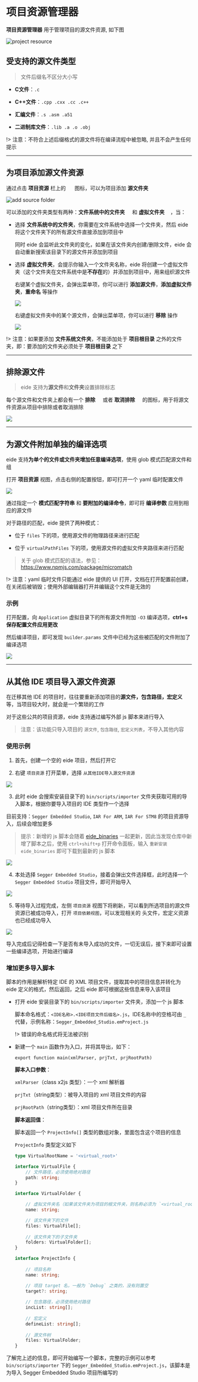 # 项目资源管理器

**项目资源管理器** 用于管理项目的源文件资源, 如下图

![project resource](../img/prj_res_view.png)

## 受支持的源文件类型

> 文件后缀名不区分大小写

- **C文件**：`.c`
  
- **C++文件**：`.cpp .cxx .cc .c++`
  
- **汇编文件**：`.s .asm .a51`

- **二进制库文件**：`.lib .a .o .obj`

!> 注意：不符合上述后缀格式的源文件将在编译流程中被忽略, 并且不会产生任何提示

***

## 为项目添加源文件资源

通过点击 **项目资源** 栏上的 <img width="16px" bor src="../img/add_folder.svg"> 图标，可以为项目添加 **源文件夹**

![add source folder](../img/prj_add_folder_sel.png)

可以添加的文件夹类型有两种：**文件系统中的文件夹**<img width="16px" bor src="./icon/FolderRoot_32x.svg"> 和 **虚拟文件夹**<img width="16px" bor src="./icon/folder_virtual.svg">，当：

- 选择 **文件系统中的文件夹**，你需要在文件系统中选择一个文件夹，然后 eide 将这个文件夹下的所有源文件直接添加到项目中

  同时 eide 会监听此文件夹的变化，如果在该文件夹内创建/删除文件，eide 会自动重新搜索该目录下的源文件并添加到项目

- 选择 **虚拟文件夹**，会提示你输入一个文件夹名称，eide 将创建一个虚拟文件夹（这个文件夹在文件系统中是**不存在**的）并添加到项目中，用来组织源文件

  右键某个虚拟文件夹，会弹出菜单项，你可以进行 **添加源文件**，**添加虚拟文件夹**，**重命名** 等操作

  ![](../img/prj_vFolder_opts.png)

  右键虚拟文件夹中的某个源文件，会弹出菜单项，你可以进行 **移除** 操作

  ![](../img/prj_vFile_ops.png)

!> 注意：如果要添加 **文件系统文件夹**，不能添加处于 **项目根目录** 之外的文件夹，即：要添加的文件夹必须处于 **项目根目录** 之下

***

## 排除源文件

> eide 支持为**源文件**和**文件夹**设置排除标志

每个源文件和文件夹上都会有一个 **排除**<img width="16px" bor src="./icon/StatusNo_16x.svg"> 或者 **取消排除**<img width="16px" bor src="./icon/Add_16xMD.svg"> 的图标，用于将源文件资源从项目中排除或者取消排除

![](../img/prj_exc_file_ops.png)

***

## 为源文件附加单独的编译选项

eide 支持**为单个的文件或文件夹增加任意编译选项**，使用 glob 模式匹配源文件和组

打开 **项目资源** 视图，点击右侧的配置按钮，即可打开一个 yaml 临时配置文件

![](../img/append_build_options_for_files.png)

通过指定一个 **模式匹配字符串** 和 **要附加的编译命令**，即可将 **编译参数** 应用到相应的源文件

对于路径的匹配，eide 提供了两种模式：

 - 位于 `files` 下的项，使用源文件的物理路径来进行匹配

 - 位于 `virtualPathFiles` 下的项，使用源文件的虚拟文件夹路径来进行匹配

> 关于 glob 模式匹配的语法，参见：https://www.npmjs.com/package/micromatch

!> 注意：yaml 临时文件只能通过 eide 提供的 UI 打开，文档在打开配置前创建，在关闭后被销毁；使用外部编辑器打开并编辑这个文件是无效的

### 示例

打开配置，向 `Application` 虚拟目录下的所有源文件附加 `-O3` 编译选项，**ctrl+s 保存配置文件应用更改**
   
然后编译项目，即可发现 `builder.params` 文件中已经为这些被匹配的文件附加了编译选项

![](../img/append_build_options_for_files_done.png)

***

## 从其他 IDE 项目导入源文件资源

在迁移其他 IDE 的项目时，往往要重新添加项目的**源文件，包含路径，宏定义**等，当项目较大时，就会是一个繁琐的工作

对于这些公共的项目资源，eide 支持通过编写外部 js 脚本来进行导入

> 注意：该功能只导入项目的 `源文件`, `包含路径`, `宏定义列表`，不导入其他内容

### 使用示例

1. 首先，创建一个空的 eide 项目，然后打开它

2. 右键 `项目资源` 打开菜单，选择 `从其他IDE导入源文件资源`

  ![](../img/import_source/import.png)

3. 此时 eide 会搜索安装目录下的 `bin/scripts/importer` 文件夹获取可用的导入脚本，根据你要导入项目的 IDE 类型作一个选择

  目前支持：`Segger Embedded Studio`, `IAR For ARM`, `IAR For STM8` 的项目资源导入，后续会增加更多

  > 提示：新增的 js 脚本会随着 [eide_binaries](https://github.com/github0null/eide-resource/tree/master/binaries) 一起更新，因此当发现仓库中新增了脚本之后，使用 `ctrl+shift+p` 打开命令面板，输入 `重新安装 eide_binaries` 即可下载到最新的 js 脚本

  ![](../img/import_source/sel_importer.png)

4. 本处选择 `Segger Embedded Studio`，接着会弹出文件选择框，此时选择一个 `Segger Embedded Studio` 项目文件，即可开始导入

  ![](../img/import_source/sel_prj.png)

5. 等待导入过程完成，左侧 `项目资源` 视图下将刷新，可以看到所选项目的源文件资源已被成功导入，打开 `项目依赖视图`，可以发现相关的 头文件，宏定义资源也已经成功导入

  ![](../img/import_source/done.png)

导入完成后记得检查一下是否有未导入成功的文件，一切无误后，接下来即可设置一些编译选项，开始进行编译

### 增加更多导入脚本

脚本的作用是解析特定 IDE 的 XML 项目文件，提取其中的项目信息并转化为 eide 定义的格式，然后返回，之后 eide 即可根据这些信息来导入该项目

- 打开 eide 安装目录下的 `bin/scripts/importer` 文件夹，添加一个 js 脚本

  脚本命名格式：`<IDE名称>.<IDE项目文件后缀名>.js`，IDE名称中的空格可由 `_` 代替，示例名称：`Segger_Embedded_Studio.emProject.js`

  !> 错误的命名格式将无法被识别

- 新建一个 `main` 函数作为入口，并将其导出，如下：

  `export function main(xmlParser, prjTxt, prjRootPath)`

  **脚本入口参数**：

    `xmlParser`（class x2js 类型）：一个 xml 解析器

    `prjTxt`（string类型）：被导入项目的 xml 项目文件的内容

    `prjRootPath`（string类型）：xml 项目文件所在目录

  **脚本返回值**：
  
    脚本返回一个 `ProjectInfo[]` 类型的数组对象，里面包含这个项目的信息

    `ProjectInfo` 类型定义如下

    ```ts
    type VirtualRootName = '<virtual_root>'

    interface VirtualFile {
        // 文件路径，必须使用绝对路径
        path: string; 
    }

    interface VirtualFolder {

        // 虚拟文件夹名（如果该文件夹为项目的根文件夹，则名称必须为 `<virtual_root>`）
        name: string;               

        // 该文件夹下的文件
        files: VirtualFile[];       
        
        // 该文件夹下的子文件夹
        folders: VirtualFolder[];
    }

    interface ProjectInfo {
        
        // 项目名称
        name: string;         

        // 项目 target 名，一般为 `Debug` 之类的，没有则置空
        target?: string;      
        
        // 包含路径，必须使用绝对路径
        incList: string[];    
        
        // 宏定义
        defineList: string[]; 
        
        // 源文件树
        files: VirtualFolder; 
    }
    ```

了解完上述的信息，即可开始编写一个脚本，完整的示例可以参考 `bin/scripts/importer` 下的 `Segger_Embedded_Studio.emProject.js`，该脚本是为导入 Segger Embedded Studio 项目所编写的
